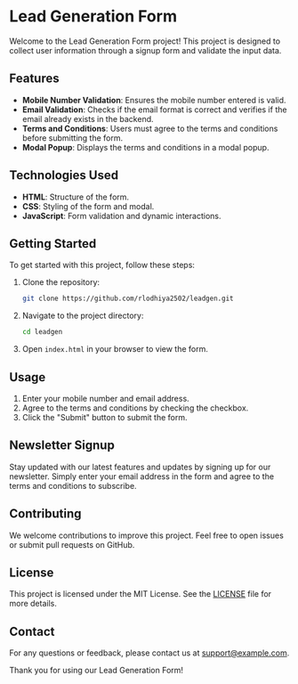 # Lead Generation Form

Welcome to the Lead Generation Form project! This project is designed to collect user information through a signup form and validate the input data.

## Features

- **Mobile Number Validation**: Ensures the mobile number entered is valid.
- **Email Validation**: Checks if the email format is correct and verifies if the email already exists in the backend.
- **Terms and Conditions**: Users must agree to the terms and conditions before submitting the form.
- **Modal Popup**: Displays the terms and conditions in a modal popup.

## Technologies Used

- **HTML**: Structure of the form.
- **CSS**: Styling of the form and modal.
- **JavaScript**: Form validation and dynamic interactions.

## Getting Started

To get started with this project, follow these steps:

1. Clone the repository:
    ```sh
    git clone https://github.com/rlodhiya2502/leadgen.git
    ```
2. Navigate to the project directory:
    ```sh
    cd leadgen
    ```
3. Open `index.html` in your browser to view the form.

## Usage

1. Enter your mobile number and email address.
2. Agree to the terms and conditions by checking the checkbox.
3. Click the "Submit" button to submit the form.

## Newsletter Signup

Stay updated with our latest features and updates by signing up for our newsletter. Simply enter your email address in the form and agree to the terms and conditions to subscribe.

## Contributing

We welcome contributions to improve this project. Feel free to open issues or submit pull requests on GitHub.

## License

This project is licensed under the MIT License. See the [LICENSE](LICENSE) file for more details.

## Contact

For any questions or feedback, please contact us at support@example.com.

Thank you for using our Lead Generation Form!
